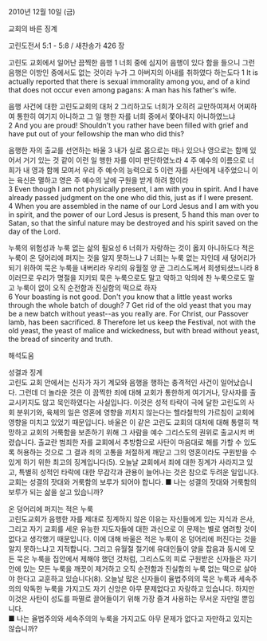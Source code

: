 2010년 12월 10일 (금)

교회의 바른 징계



고린도전서 5:1 - 5:8 / 새찬송가 426 장


고린도 교회에서 일어난 끔찍한 음행 
1 너희 중에 심지어 음행이 있다 함을 들으니 그런 음행은 이방인 중에서도 없는 것이라 누가 그 아버지의 아내를 취하였다 하는도다 
1 It is actually reported that there is sexual immorality among you, and of a kind that does not occur even among pagans: A man has his father's wife.   

음행 사건에 대한 고린도교회의 대처 
2 그리하고도 너희가 오히려 교만하여져서 어찌하여 통한히 여기지 아니하고 그 일 행한 자를 너희 중에서 쫓아내지 아니하였느냐  
2 And you are proud! Shouldn't you rather have been filled with grief and have put out of your fellowship the man who did this?  

음행한 자의 출교를 선언하는 바울 
3 내가 실로 몸으로는 떠나 있으나 영으로는 함께 있어서 거기 있는 것 같이 이런 일 행한 자를 이미 판단하였노라 4 주 예수의 이름으로 너희가 내 영과 함께 모여서 우리 주 예수의 능력으로 5 이런 자를 사탄에게 내주었으니 이는 육신은 멸하고 영은 주 예수의 날에 구원을 받게 하려 함이라  
3 Even though I am not physically present, I am with you in spirit. And I have already passed judgment on the one who did this, just as if I were present. 4 When you are assembled in the name of our Lord Jesus and I am with you in spirit, and the power of our Lord Jesus is present, 5 hand this man over to Satan, so that the sinful nature may be destroyed and his spirit saved on the day of the Lord.   

누룩의 위험성과 누룩 없는 삶의 필요성 
6 너희가 자랑하는 것이 옳지 아니하도다 적은 누룩이 온 덩어리에 퍼지는 것을 알지 못하느냐 7 너희는 누룩 없는 자인데 새 덩어리가 되기 위하여 묵은 누룩을 내버리라 우리의 유월절 양 곧 그리스도께서 희생되셨느니라 8 이러므로 우리가 명절을 지키되 묵은 누룩으로도 말고 악하고 악의에 찬 누룩으로도 말고 누룩이 없이 오직 순전함과 진실함의 떡으로 하자  
6 Your boasting is not good. Don't you know that a little yeast works through the whole batch of dough? 7 Get rid of the old yeast that you may be a new batch without yeast--as you really are. For Christ, our Passover lamb, has been sacrificed. 8 Therefore let us keep the Festival, not with the old yeast, the yeast of malice and wickedness, but with bread without yeast, the bread of sincerity and truth.

해석도움





성결과 징계  
고린도 교회 안에서는 신자가 자기 계모와 음행을 행하는 충격적인 사건이 일어났습니다. 그런데 더 놀라운 것은 이 끔찍한 죄에 대해 교회가 통한하게 여기거나, 당사자를 출교시키지도 않고 묵인하였다는 사실입니다. 이것은 성적 타락이 극에 달한 고린도의 사회 분위기와, 육체의 일은 영혼에 영향을 끼치지 않는다는 헬라철학의 가르침이 교회에 영향을 미치고 있었기 때문입니다. 바울은 이 같은 고린도 교회의 대처에 대해 통렬히 책망하고 교회의 거룩함을 보존하기 위해 그 사람을 예수 그리스도의 권위로 출교시켜 버렸습니다. 출교란 범죄한 자를 교회에서 추방함으로 사탄이 마음대로 해를 가할 수 있도록 허용하는 것으로 그 결과 죄의 고통을 처절하게 깨닫고 그의 영혼이라도 구원받을 수 있게 하기 위한 최고의 징계입니다(5). 오늘날 교회에서 죄에 대한 징계가 사라지고 있고, 특별히 성적인 타락에 대한 무감각과 관용이 늘어나는 것은 참으로 두려운 일입니다. 교회는 성결의 잣대와 거룩함의 보루가 되어야 합니다. 
■ 나는 성결의 잣대와 거룩함의 보루가 되는 삶을 살고 있습니까? 

온 덩어리에 퍼지는 적은 누룩   
고린도교회가 음행한 자를 제대로 징계하지 않은 이유는 자신들에게 있는 지식과 은사, 그리고 자기 교회를 세운 유능한 지도자들에 대한 과신으로 이 문제는 별로 염려할 것이 없다고 생각했기 때문입니다. 이에 대해 바울은 적은 누룩이 온 덩어리에 퍼진다는 것을 알지 못하느냐고 지적합니다. 그리고 유월절 절기에 유대인들이 양을 잡음과 동시에 모든 묵은 누룩을 집안에서 제해야 했던 것처럼, 그리스도의 피로 구원받은 신자들은 자기 안에 있는 모든 누룩을 깨끗이 제거하고 오직 순전함과 진실함의 누룩 없는 떡으로 살아야 한다고 교훈하고 있습니다(8). 오늘날 많은 신자들이 율법주의의 묵은 누룩과 세속주의의 악독한 누룩을 가지고도 자기 신앙은 아무 문제없다고 자랑하고 있습니다. 하지만 이것은 사탄이 성도를 파멸로 끌어들이기 위해 가장 즐겨 사용하는 무서운 자만일 뿐입니다.   
■ 나는 율법주의와 세속주의의 누룩을 가지고도 아무 문제가 없다고 자만하고 있지는 않습니까?